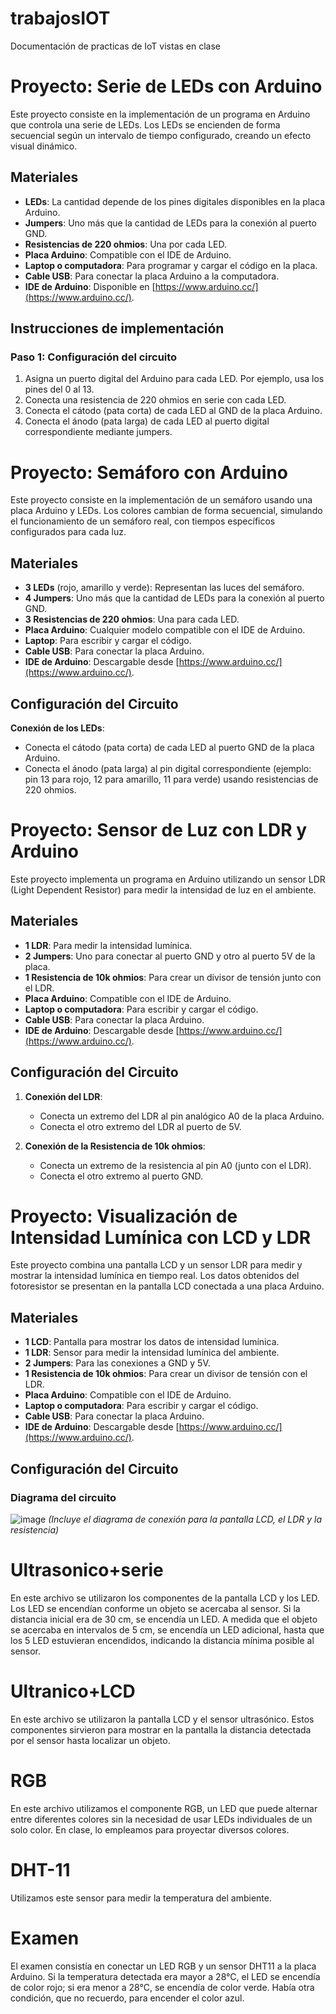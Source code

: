 # trabajosIOT
Documentación de practicas de IoT vistas en clase

# Proyecto: Serie de LEDs con Arduino

Este proyecto consiste en la implementación de un programa en Arduino que controla una serie de LEDs. Los LEDs se encienden de forma secuencial según un intervalo de tiempo configurado, creando un efecto visual dinámico.

## Materiales
- **LEDs**: La cantidad depende de los pines digitales disponibles en la placa Arduino.
- **Jumpers**: Uno más que la cantidad de LEDs para la conexión al puerto GND.
- **Resistencias de 220 ohmios**: Una por cada LED.
- **Placa Arduino**: Compatible con el IDE de Arduino.
- **Laptop o computadora**: Para programar y cargar el código en la placa.
- **Cable USB**: Para conectar la placa Arduino a la computadora.
- **IDE de Arduino**: Disponible en [https://www.arduino.cc/](https://www.arduino.cc/).

## Instrucciones de implementación
### Paso 1: Configuración del circuito
1. Asigna un puerto digital del Arduino para cada LED. Por ejemplo, usa los pines del 0 al 13.
2. Conecta una resistencia de 220 ohmios en serie con cada LED.
3. Conecta el cátodo (pata corta) de cada LED al GND de la placa Arduino.
4. Conecta el ánodo (pata larga) de cada LED al puerto digital correspondiente mediante jumpers.

# Proyecto: Semáforo con Arduino

Este proyecto consiste en la implementación de un semáforo usando una placa Arduino y LEDs. Los colores cambian de forma secuencial, simulando el funcionamiento de un semáforo real, con tiempos específicos configurados para cada luz.

## Materiales
- **3 LEDs** (rojo, amarillo y verde): Representan las luces del semáforo.
- **4 Jumpers**: Uno más que la cantidad de LEDs para la conexión al puerto GND.
- **3 Resistencias de 220 ohmios**: Una para cada LED.
- **Placa Arduino**: Cualquier modelo compatible con el IDE de Arduino.
- **Laptop**: Para escribir y cargar el código.
- **Cable USB**: Para conectar la placa Arduino.
- **IDE de Arduino**: Descargable desde [https://www.arduino.cc/](https://www.arduino.cc/).

## Configuración del Circuito
**Conexión de los LEDs**:
   - Conecta el cátodo (pata corta) de cada LED al puerto GND de la placa Arduino.
   - Conecta el ánodo (pata larga) al pin digital correspondiente (ejemplo: pin 13 para rojo, 12 para amarillo, 11 para verde) usando resistencias de 220 ohmios.


# Proyecto: Sensor de Luz con LDR y Arduino

Este proyecto implementa un programa en Arduino utilizando un sensor LDR (Light Dependent Resistor) para medir la intensidad de luz en el ambiente.

## Materiales
- **1 LDR**: Para medir la intensidad lumínica.
- **2 Jumpers**: Uno para conectar al puerto GND y otro al puerto 5V de la placa.
- **1 Resistencia de 10k ohmios**: Para crear un divisor de tensión junto con el LDR.
- **Placa Arduino**: Compatible con el IDE de Arduino.
- **Laptop o computadora**: Para escribir y cargar el código.
- **Cable USB**: Para conectar la placa Arduino.
- **IDE de Arduino**: Descargable desde [https://www.arduino.cc/](https://www.arduino.cc/).

## Configuración del Circuito
1. **Conexión del LDR**:
   - Conecta un extremo del LDR al pin analógico A0 de la placa Arduino.
   - Conecta el otro extremo del LDR al puerto de 5V.
   
2. **Conexión de la Resistencia de 10k ohmios**:
   - Conecta un extremo de la resistencia al pin A0 (junto con el LDR).
   - Conecta el otro extremo al puerto GND.


# Proyecto: Visualización de Intensidad Lumínica con LCD y LDR

Este proyecto combina una pantalla LCD y un sensor LDR para medir y mostrar la intensidad lumínica en tiempo real. Los datos obtenidos del fotoresistor se presentan en la pantalla LCD conectada a una placa Arduino.

## Materiales
- **1 LCD**: Pantalla para mostrar los datos de intensidad lumínica.
- **1 LDR**: Sensor para medir la intensidad lumínica del ambiente.
- **2 Jumpers**: Para las conexiones a GND y 5V.
- **1 Resistencia de 10k ohmios**: Para crear un divisor de tensión con el LDR.
- **Placa Arduino**: Compatible con el IDE de Arduino.
- **Laptop o computadora**: Para escribir y cargar el código.
- **Cable USB**: Para conectar la placa Arduino.
- **IDE de Arduino**: Descargable desde [https://www.arduino.cc/](https://www.arduino.cc/).

## Configuración del Circuito
### Diagrama del circuito
![image](https://github.com/user-attachments/assets/7d4f9369-78d5-4ab4-934b-1de58a4d33cb)
*(Incluye el diagrama de conexión para la pantalla LCD, el LDR y la resistencia)*




# Ultrasonico+serie
En este archivo se utilizaron los componentes de la pantalla LCD y los LED. Los LED se encendían conforme un objeto se acercaba al sensor. Si la distancia inicial era de 30 cm, se encendía un LED. A medida que el objeto se acercaba en intervalos de 5 cm, se encendía un LED adicional, hasta que los 5 LED estuvieran encendidos, indicando la distancia mínima posible al sensor.
# Ultranico+LCD
En este archivo se utilizaron la pantalla LCD y el sensor ultrasónico. Estos componentes sirvieron para mostrar en la pantalla la distancia detectada por el sensor hasta localizar un objeto.
# RGB 
En este archivo utilizamos el componente RGB, un LED que puede alternar entre diferentes colores sin la necesidad de usar LEDs individuales de un solo color. En clase, lo empleamos para proyectar diversos colores.
# DHT-11
Utilizamos este sensor para medir la temperatura del ambiente.
# Examen
El examen consistía en conectar un LED RGB y un sensor DHT11 a la placa Arduino. Si la temperatura detectada era mayor a 28°C, el LED se encendía de color rojo; si era menor a 28°C, se encendía de color verde. Había otra condición, que no recuerdo, para encender el color azul.
